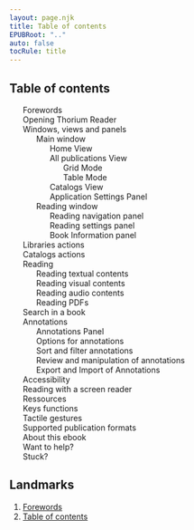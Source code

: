 ```yaml
---
layout: page.njk
title: Table of contents
EPUBRoot: ".."
auto: false
tocRule: title
---
```


<section id="toc">
  <h1>Table of contents</h1>
  <nav epub:type="toc" role="toc">
<ol>
  <li>
<a href="../pages/100_forewords/index.xhtml">Forewords</a>
  </li>
  <li>
<a href="../pages/101_opening_thorium/index.xhtml"
  >Opening Thorium Reader</a
>
  </li>

  <li>
<a href="../pages/102_windows_views_panels/index.xhtml"
  >Windows, views and panels</a
>
<ol>
  <li>
<a
  href="../pages/102_windows_views_panels/index.xhtml#main_window"
  >Main window</a
>
  
  <ol>
  <li>
<a href="../pages/102_windows_views_panels/index.xhtml#home_view"
  >Home View</a
>
  </li>
  <li>
<a
  href="../pages/102_windows_views_panels/index.xhtml#all_publications_view"
  >All publications View</a
>
<ol>
  <li>
<a href="../pages/102_windows_views_panels/index.xhtml#grid_mode"
  >Grid Mode</a
>
  </li>
  <li>
<a
  href="../pages/102_windows_views_panels/index.xhtml#table_mode"
  >Table Mode</a
>
  </li>
</ol>
  </li>
  <li>
<a
  href="../pages/102_windows_views_panels/index.xhtml#catalog_view"
  >Catalogs View</a
>
  </li>
  <li>
<a
  href="../pages/102_windows_views_panels/index.xhtml#setting_view"
  >Application Settings Panel</a
>
  </li>
</ol> </li>
  <li>
<a
  href="../pages/102_windows_views_panels/index.xhtml#reading_window"
  >Reading window</a
>
<ol>
  <li>
<a
  href="../pages/102_windows_views_panels/index.xhtml#reading_nav_panel"
  >Reading navigation panel</a
>
  </li>
  <li>
<a
  href="../pages/102_windows_views_panels/index.xhtml#reading_settings_panel"
  >Reading settings panel</a
>
  </li>
    <li>
<a href="../pages/102_windows_views_panels/index.xhtml#book_info_panel"
  >Book Information panel</a
>
  </li>
</ol>
  </li>

</ol>
  </li>

  <li>
<a href="../pages/110_libraries_actions/index.xhtml"
  >Libraries actions</a
>
  </li>
  <li>
<a href="../pages/111_catalogs_actions/index.xhtml"
  >Catalogs actions</a
>
  </li>

  <li>
<a href="../pages/210_reading/index.xhtml">Reading</a>
<ol>
  <li>
<a href="../pages/211_reading_textuals/index.xhtml"
  >Reading textual contents</a
>
  </li>
  <li>
<a href="../pages/212_reading_visuals/index.xhtml"
  >Reading visual contents</a
>
  </li>
  <li>
<a href="../pages/213_reading_auditory/index.xhtml"
  >Reading audio contents</a
>
  </li>
  <li>
<a href="../pages/214_reading_pdfs/index.xhtml">Reading PDFs</a>
  </li>
</ol>
  </li>
  <li>
<a href="../pages/220_reading_actions/index.xhtml"
  >Search in a book</a
>
  </li>
  <li>
<a href="../pages/240_annotations/index.xhtml">Annotations</a>
<ol>
  <li>
<a href="../pages/240_annotations/index.xhtml#annotations_panel"
  >Annotations Panel</a
>
  </li>
  <li>
<a href="../pages/240_annotations/index.xhtml#annotations_options"
  >Options for annotations</a
>
  </li>
  <li>
<a href="../pages/240_annotations/index.xhtml#annotations_sort_and_filter"
  >Sort and filter annotations</a
>
  </li>
  <li>
<a href="../pages/240_annotations/index.xhtml#annotations_view_and_manipulation"
  >Review and manipulation of annotations</a
>
  </li>
  <li>
<a href="../pages/240_annotations/index.xhtml#annotations_io"
  >Export and Import of Annotations</a
>
  </li>
</ol>
  </li>
  <li>
<a href="../pages/300_accessibility/index.xhtml">Accessibility</a>
  </li>
  <li>
<a href="../pages/311_screenReaders/index.xhtml"
  >Reading with a screen reader</a
>
  </li>
  <li>
<a href="../pages/400_ressources/index.xhtml">Ressources</a>
  </li>
  <li>
<a href="../pages/402_keys_functions/index.xhtml">Keys functions</a>
  </li>
  <li>
<a href="../pages/403_gesture/index.xhtml">Tactile gestures</a>
  </li>
  <li>
<a href="../pages/406_formats/index.xhtml"
  >Supported publication formats</a
>
  </li>
  <li>
<a href="../pages/900_about/index.xhtml">About this ebook</a>
  </li>
  <li>
<a href="../pages/903_support/index.xhtml">Want to help?</a>
  </li>
  <li>
<a href="../pages/904_issues/index.xhtml">Stuck?</a>
  </li>
</ol>
  </nav>
  </section>
  <section id="landmarks">
  <h1>Landmarks</h1>
  <nav epub:type="landmarks">
<ol>
  <li>
<a href="../pages/100_forewords/index.xhtml" epub:type="forewords"  role="doc-foreword">Forewords</a>
  </li>
    <li>
<a href="../toc/index.xhtml" epub:type="toc" role="toc">Table of contents</a>
  </li>
</ol>
  </nav>
  </section>